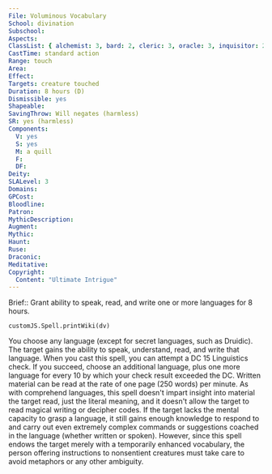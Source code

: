 ```yaml
---
File: Voluminous Vocabulary
School: divination
Subschool: 
Aspects: 
ClassList: { alchemist: 3, bard: 2, cleric: 3, oracle: 3, inquisitor: 2, medium: 2, mesmerist: 2, occultist: 2, psychic: 3, shaman: 4, sorcerer: 3, wizard: 3, spiritualist: 3, witch: 3 }
CastTime: standard action
Range: touch
Area: 
Effect: 
Targets: creature touched
Duration: 8 hours (D)
Dismissible: yes
Shapeable: 
SavingThrow: Will negates (harmless)
SR: yes (harmless)
Components:
  V: yes
  S: yes
  M: a quill
  F: 
  DF: 
Deity: 
SLALevel: 3
Domains: 
GPCost: 
Bloodline: 
Patron: 
MythicDescription: 
Augment: 
Mythic: 
Haunt: 
Ruse: 
Draconic: 
Meditative: 
Copyright:
  Content: "Ultimate Intrigue"
---
```

Brief:: Grant ability to speak, read, and write one or more languages for 8 hours.

```dataviewjs
customJS.Spell.printWiki(dv)
```

You choose any language (except for secret languages, such as Druidic). The target gains the ability to speak, understand, read, and write that language. When you cast this spell, you can attempt a DC 15 Linguistics check. If you succeed, choose an additional language, plus one more language for every 10 by which your check result exceeded the DC.  Written material can be read at the rate of one page (250 words) per minute. As with comprehend languages, this spell doesn't impart insight into material the target read, just the literal meaning, and it doesn't allow the target to read magical writing or decipher codes.  If the target lacks the mental capacity to grasp a language, it still gains enough knowledge to respond to and carry out even extremely complex commands or suggestions coached in the language (whether written or spoken). However, since this spell endows the target merely with a temporarily enhanced vocabulary, the person offering instructions to nonsentient creatures must take care to avoid metaphors or any other ambiguity.
